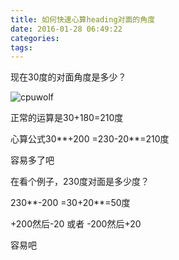 ```yaml
---
title: 如何快速心算heading对面的角度
date: 2016-01-28 06:49:22
categories:
tags:
---
```


现在30度的对面角度是多少？

![cpuwolf](/images/data/attachment/201601/28/144913rghhho2douwwu0d1.png)

正常的运算是30+180=210度

心算公式30**+200
=230-20**=210度

容易多了吧

在看个例子，230度对面是多少度？

230**-200
=30+20**=50度

+200然后-20
或者
-200然后+20

容易吧




